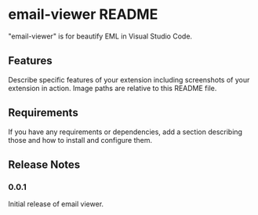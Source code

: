 # email-viewer README

"email-viewer" is for beautify EML in Visual Studio Code.

## Features

Describe specific features of your extension including screenshots of your extension in action. Image paths are relative to this README file.

## Requirements

If you have any requirements or dependencies, add a section describing those and how to install and configure them.

## Release Notes

### 0.0.1

Initial release of email viewer.
